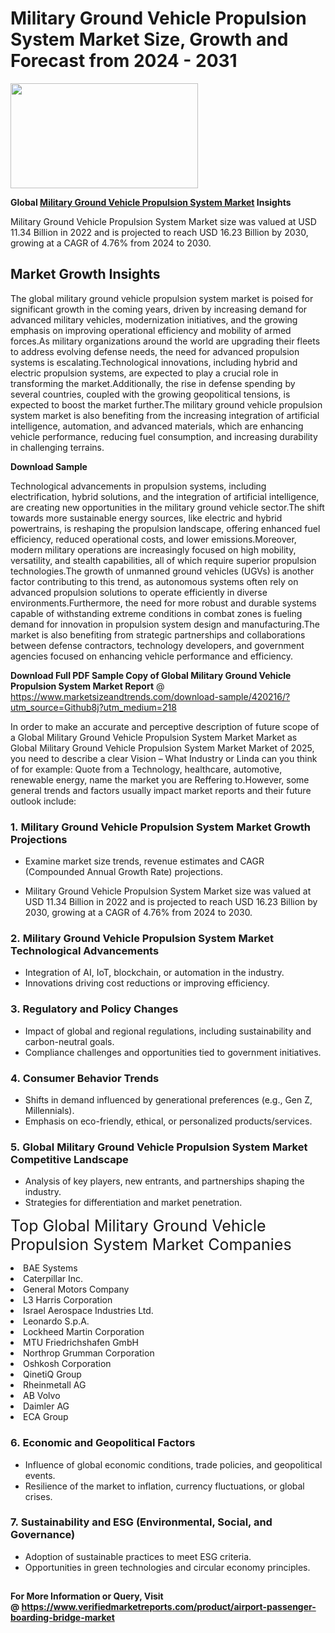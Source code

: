 <H1>Military Ground Vehicle Propulsion System Market Size, Growth and Forecast from 2024 - 2031</H1><img class="aligncenter size-medium wp-image-584254" src="https://thirdeyenews.in/wp-content/uploads/2024/09/Global-Market-Research-300x168.jpeg" alt="" width="300" height="168" /><p><strong>Global&nbsp;<a href="https://www.marketsizeandtrends.com/download-sample/420216/?utm_source=Github8j?utm_medium=218">Military Ground Vehicle Propulsion System Market</a> Insights</strong></p><p>Military Ground Vehicle Propulsion System Market size was valued at USD 11.34 Billion in 2022 and is projected to reach USD 16.23 Billion by 2030, growing at a CAGR of 4.76% from 2024 to 2030.</p><p><h2>Market Growth Insights</h2> <p>The global military ground vehicle propulsion system market is poised for significant growth in the coming years, driven by increasing demand for advanced military vehicles, modernization initiatives, and the growing emphasis on improving operational efficiency and mobility of armed forces.As military organizations around the world are upgrading their fleets to address evolving defense needs, the need for advanced propulsion systems is escalating.Technological innovations, including hybrid and electric propulsion systems, are expected to play a crucial role in transforming the market.Additionally, the rise in defense spending by several countries, coupled with the growing geopolitical tensions, is expected to boost the market further.The military ground vehicle propulsion system market is also benefiting from the increasing integration of artificial intelligence, automation, and advanced materials, which are enhancing vehicle performance, reducing fuel consumption, and increasing durability in challenging terrains.</p> <p><strong>Download Sample</strong></p> <p>Technological advancements in propulsion systems, including electrification, hybrid solutions, and the integration of artificial intelligence, are creating new opportunities in the military ground vehicle sector.The shift towards more sustainable energy sources, like electric and hybrid powertrains, is reshaping the propulsion landscape, offering enhanced fuel efficiency, reduced operational costs, and lower emissions.Moreover, modern military operations are increasingly focused on high mobility, versatility, and stealth capabilities, all of which require superior propulsion technologies.The growth of unmanned ground vehicles (UGVs) is another factor contributing to this trend, as autonomous systems often rely on advanced propulsion solutions to operate efficiently in diverse environments.Furthermore, the need for more robust and durable systems capable of withstanding extreme conditions in combat zones is fueling demand for innovation in propulsion system design and manufacturing.The market is also benefiting from strategic partnerships and collaborations between defense contractors, technology developers, and government agencies focused on enhancing vehicle performance and efficiency.</p> <p><span class=""><strong>Download Full PDF Sample Copy of Global Military Ground Vehicle Propulsion System Market Report</strong> @ <a href="https://www.marketsizeandtrends.com/download-sample/420216/?utm_source=Github8j?utm_medium=218" target="_blank">https://www.marketsizeandtrends.com/download-sample/420216/?utm_source=Github8j?utm_medium=218</a></span></p><p>In order to make an accurate and perceptive description of future scope of a Global&nbsp;Military Ground Vehicle Propulsion System Market Market as Global&nbsp;Military Ground Vehicle Propulsion System Market Market of 2025, you need to describe a clear Vision &ndash; What Industry or Linda can you think of for example: Quote from a Technology, healthcare, automotive, renewable energy, name the market you are Reffering to.However, some general trends and factors usually impact market reports and their future outlook include:</p><h3>1.&nbsp;<strong>Military Ground Vehicle Propulsion System Market Growth Projections</strong></h3><ul><li>Examine market size trends, revenue estimates and CAGR (Compounded Annual Growth Rate) projections.</li><li><p>Military Ground Vehicle Propulsion System Market size was valued at USD 11.34 Billion in 2022 and is projected to reach USD 16.23 Billion by 2030, growing at a CAGR of 4.76% from 2024 to 2030.</p></li></ul><h3>2.&nbsp;<strong>Military Ground Vehicle Propulsion System Market Technological Advancements</strong></h3><ul><li>Integration of AI, IoT, blockchain, or automation in the industry.</li><li>Innovations driving cost reductions or improving efficiency.</li></ul><h3>3.&nbsp;<strong>Regulatory and Policy Changes</strong></h3><ul><li>Impact of global and regional regulations, including sustainability and carbon-neutral goals.</li><li>Compliance challenges and opportunities tied to government initiatives.</li></ul><h3>4.&nbsp;<strong>Consumer Behavior Trends</strong></h3><ul><li>Shifts in demand influenced by generational preferences (e.g., Gen Z, Millennials).</li><li>Emphasis on eco-friendly, ethical, or personalized products/services.</li></ul><h3>5.&nbsp;<strong>Global Military Ground Vehicle Propulsion System Market Competitive Landscape</strong></h3><ul><li>Analysis of key players, new entrants, and partnerships shaping the industry.</li><li>Strategies for differentiation and market penetration.</li></ul><p data-pm-slice="1 1 []"><span style="color: inherit; font-family: inherit; font-size: 25px;">Top Global Military Ground Vehicle Propulsion System Market Companies</span></p><div class="" data-test-id=""><p><li>BAE Systems</li><li> Caterpillar Inc.</li><li> General Motors Company</li><li> L3 Harris Corporation</li><li> Israel Aerospace Industries Ltd.</li><li> Leonardo S.p.A.</li><li> Lockheed Martin Corporation</li><li> MTU Friedrichshafen GmbH</li><li> Northrop Grumman Corporation</li><li> Oshkosh Corporation</li><li> QinetiQ Group</li><li> Rheinmetall AG</li><li> AB Volvo</li><li> Daimler AG</li><li> ECA Group</li></p></div><h3>6.&nbsp;<strong>Economic and Geopolitical Factors</strong></h3><ul><li>Influence of global economic conditions, trade policies, and geopolitical events.</li><li>Resilience of the market to inflation, currency fluctuations, or global crises.</li></ul><h3>7.&nbsp;<strong>Sustainability and ESG (Environmental, Social, and Governance)</strong></h3><ul><li>Adoption of sustainable practices to meet ESG criteria.</li><li>Opportunities in green technologies and circular economy principles.</li></ul><h2><strong style="font-size: 14px;">For More Information or Query, Visit @&nbsp;</strong><a style="background-color: #ffffff; font-size: 14px;" href="https://www.marketsizeandtrends.com/report/military-ground-vehicle-propulsion-system-market/" target="_blank">https://www.verifiedmarketreports.com/product/airport-passenger-boarding-bridge-market</a></h2>